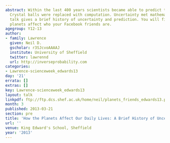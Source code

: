 ```yaml
---
abstract: Within the last 400 years scientists became able to predict the future.
  Crystal balls were replaced with computation. Uncertainty met mathematics. This
  talk gives a brief history of uncertainty and prediction. You will find out how
  planets affect who your Facebook friends are.
agegroup: Y12-13
author:
- family: Lawrence
  given: Neil D.
  gscholar: r3SJcvoAAAAJ
  institute: University of Sheffield
  twitter: lawrennd
  url: http://inverseprobability.com
categories:
- Lawrence-scienceweek_edwards13
day: '21'
errata: []
extras: []
key: Lawrence-scienceweek_edwards13
layout: talk
linkpdf: ftp://ftp.dcs.shef.ac.uk/home/neil/planets_friends_edwards13.pdf
month: 3
published: 2013-03-21
section: pre
title: 'How the Planets Affect Our Daily Lives: A Brief History of Uncertainty'
url: ''
venue: King Edward's School, Sheffield
year: '2013'
---
```

